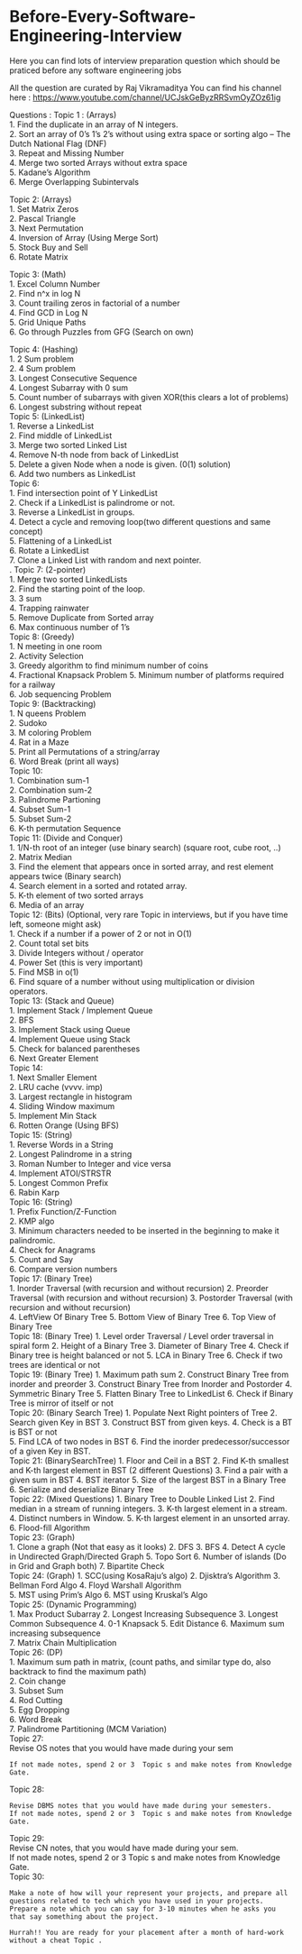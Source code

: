 # Before-Every-Software-Engineering-Interview
Here you can find lots of interview preparation question which should be praticed before any software engineering jobs

All the question are curated by Raj Vikramaditya
You can find his channel here : https://www.youtube.com/channel/UCJskGeByzRRSvmOyZOz61ig

Questions :
Topic 1 : (Arrays)                                                                                 
             1.	Find the duplicate in an array of N integers.                                                                                   
    2.	Sort an array of 0’s 1’s 2’s without using extra space or sorting algo – The Dutch National Flag (DNF)                                                                                  
    3.	Repeat and Missing Number                                                                                  
    4.	Merge two sorted Arrays without extra space                                                                                  
    5.	Kadane’s Algorithm                                                                                  
    6.	Merge Overlapping Subintervals                                                                                  


Topic 2: (Arrays)                                                                                  
    1.	Set Matrix Zeros                                                                                  
    2.	Pascal Triangle                                                                                  
    3.	Next Permutation                                                                                  
    4.	Inversion of Array (Using Merge Sort)                                                                                  
    5.	Stock Buy and Sell                                                                                  
    6.	Rotate Matrix                                                                                    

                                                                                  
Topic 3: (Math)                                                                                  
    1.	Excel Column Number                                                                                  
    2.	Find n^x in log N                                                                                  
    3.	Count trailing zeros in factorial of a number                                                                                  
    4.	Find GCD in Log N                                                                                  
    5.	Grid Unique Paths                                                                                  
    6.	Go through Puzzles from GFG (Search on own)                                                                                  
                                                                                      
										      
Topic 4: (Hashing)                                                                                  
    1.	2 Sum problem                                                                                  
    2.	4 Sum problem                                                                                  
    3.	Longest Consecutive Sequence                                                                                  
    4.	Longest Subarray with 0 sum                                                                                  
    5.	Count number of subarrays with given XOR(this clears a lot of problems)                                                                                  
    6.	Longest substring without repeat                                                                                                                                                                    
Topic 5: (LinkedList)                                                                                  
    1.	Reverse a LinkedList                                                                                  
    2.	Find middle of LinkedList                                                                                  
    3.	Merge two sorted Linked List                                                                                  
    4.	Remove N-th node from back of LinkedList                                                                                  
    5.	Delete a given Node when a node is given. (0(1) solution)                                                                                  
    6.	Add two numbers as LinkedList                                                                                                                                                                      
Topic 6:                                                                                  
    1.	Find intersection point of Y LinkedList                                                                                  
    2.	Check if a LinkedList is palindrome or not.                                                                                  
    3.	Reverse a LinkedList in groups.                                                                                  
    4.	Detect a cycle and removing loop(two different questions and same concept)                                                                                  
    5.	Flattening of a LinkedList                                                                                  
    6.	Rotate a LinkedList                                                                                  
    7.	Clone a Linked List with random and next pointer.                                                                                                                                                                    
.
Topic 7: (2-pointer)                                                                                  
    1.	Merge two sorted LinkedLists                                                                                  
    2.	Find the starting point of the loop.                                                                                  
    3.	3 sum                                                                                  
    4.	Trapping rainwater                                                                                  
    5.	Remove Duplicate from Sorted array                                                                                  
    6.	Max continuous number of 1’s                                                                                                                                                                      
Topic 8: (Greedy)                                                                                  
    1.	N meeting in one room                                                                                  
    2.	Activity Selection                                                                                    
    3.	Greedy algorithm to find minimum number of coins                                                                                  
    4.	Fractional Knapsack Problem
    5.	Minimum number of platforms required for a railway                                                                                  
    6.	Job sequencing Problem                                                                                                                                                                    
Topic 9: (Backtracking)                                                                                  
    1.	N queens Problem                                                                                  
    2.	Sudoko                                                                                  
    3.	M coloring Problem                                                                                  
    4.	Rat in a Maze                                                                                  
    5.	Print all Permutations of a string/array                                                                                  
    6.	Word Break (print all ways)                                                                                                                                                                      
Topic 10:                                                                                  
    1.	Combination sum-1                                                                                  
    2.	Combination sum-2                                                                                  
    3.	Palindrome Partioning                                                                                  
    4.	Subset Sum-1                                                                                  
    5.	Subset Sum-2                                                                                                                                                                    
    6.	K-th permutation Sequence                                                                                  
Topic 11: (Divide and Conquer)                                                                                  
    1.	1/N-th root of an integer (use binary search) (square root, cube root, ..)                                                                                  
    2.	Matrix Median                                                                                  
    3.	Find the element that appears once in sorted array, and rest element appears twice (Binary search)                                                                                  
    4.	Search element in a sorted and rotated array.                                                                                  
    5.	K-th element of two sorted arrays                                                                                  
    6.	Media of an array                                                                                                                                                                        
Topic 12: (Bits) (Optional, very rare Topic  in interviews, but if you have time left, someone might ask)                                                                                  
    1.	Check if a number if a power of 2 or not in O(1)                                                                                  
    2.	Count total set bits                                                                                  
    3.	Divide Integers without / operator                                                                                  
    4.	Power Set (this is very important)                                                                                  
    5.	Find MSB in o(1)                                                                                  
    6.	Find square of a number without using multiplication or division operators.                                                                                                                                                                      
Topic 13: (Stack and Queue)                                                                                  
    1.	Implement Stack / Implement Queue                                                                                  
    2.	BFS                                                                                  
    3.	Implement Stack using Queue                                                                                  
    4.	Implement Queue using Stack                                                                                  
    5.	Check for balanced parentheses                                                                                  
    6.	Next Greater Element                                                                                                                                                                    
Topic 14:                                                                                  
    1.	Next Smaller Element                                                                                  
    2.	LRU cache (vvvv. imp)                                                                                  
    3.	Largest rectangle in histogram                                                                                  
    4.	Sliding Window maximum                                                                                  
    5.	Implement Min Stack                                                                                    
    6.	Rotten Orange (Using BFS)                                                                                                                                                                      
Topic 15: (String)                                                                                  
    1.	Reverse Words in a String                                                                                  
    2.	Longest Palindrome in a string                                                                                  
    3.	Roman Number to Integer and vice versa                                                                                  
    4.	Implement ATOI/STRSTR                                                                                  
    5.	Longest Common Prefix                                                                                  
    6.	Rabin Karp                                                                                                                                                                    
Topic 16: (String)                                                                                  
    1.	Prefix Function/Z-Function                                                                                  
    2.	KMP algo                                                                                  
    3.	Minimum characters needed to be inserted in the beginning to make it palindromic.                                                                                  
    4.	Check for Anagrams                                                                                  
    5.	Count and Say                                                                                  
    6.	Compare version numbers                                                                                                                                                                    
Topic 17: (Binary Tree)                                                                                                                                                        
    1.	Inorder Traversal (with recursion and without recursion)
    2.	Preorder Traversal (with recursion and without recursion)
    3.	Postorder Traversal (with recursion and without recursion)  
    4.	LeftView Of Binary Tree
    5.	Bottom View of Binary Tree
    6.	Top View of Binary Tree                                                                                                                                                                    
Topic 18: (Binary Tree)
    1.	Level order Traversal / Level order traversal in spiral form
    2.	Height of a Binary Tree
    3.	Diameter of Binary Tree
    4.	Check if Binary tree is height balanced or not
    5.	LCA in Binary Tree
    6.	Check if two trees are identical or not                                                                                  
Topic  19: (Binary Tree)
    1.	Maximum path sum
    2.	Construct Binary Tree from inorder and preorder
    3.	Construct Binary Tree from Inorder and Postorder
    4.	Symmetric Binary Tree
    5.	Flatten Binary Tree to LinkedList
    6.	Check if Binary Tree is mirror of itself or not                                                                                    
Topic  20: (Binary Search Tree)
    1.	Populate Next Right pointers of Tree
    2.	Search given Key in BST
    3.	Construct BST from given keys.
    4.	Check is a BT is BST or not  
    5.	Find LCA of two nodes in BST
    6.	Find the inorder predecessor/successor of a given Key in BST.                                                                                  
Topic 21: (BinarySearchTree)
    1.	Floor and Ceil in a BST
    2.	Find K-th smallest and K-th largest element in BST (2 different Questions)
    3.	Find a pair with a given sum in BST
    4.	BST iterator
    5.	Size of the largest BST in a Binary Tree
    6.	Serialize and deserialize Binary Tree                                                                                  
Topic 22: (Mixed Questions)
    1.	Binary Tree to Double Linked List
    2.	Find median in a stream of running integers.
    3.	K-th largest element in a stream.
    4.	Distinct numbers in Window.
    5.	K-th largest element in an unsorted array.
    6.	Flood-fill Algorithm                                                                                  
Topic 23: (Graph)                                                                                  
    1.	Clone a graph (Not that easy as it looks)
    2.	DFS
    3.	BFS
    4.	Detect A cycle in Undirected Graph/Directed Graph
    5.	Topo Sort
    6.	Number of islands (Do in Grid and Graph both)
    7.	Bipartite Check                                                                                  
Topic 24: (Graph)
    1.	SCC(using KosaRaju’s algo)
    2.	Djisktra’s Algorithm
    3.	Bellman Ford Algo
    4.	Floyd Warshall Algorithm  
    5.	MST using Prim’s Algo
    6.	MST using Kruskal’s Algo                                                                                    
Topic 25: (Dynamic Programming)                                                                                  
    1.	Max Product Subarray
    2.	Longest Increasing Subsequence
    3.	Longest Common Subsequence
    4.	0-1 Knapsack
    5.	Edit Distance
    6.	Maximum sum increasing subsequence  
    7.	Matrix Chain Multiplication                                                                                  
Topic 26: (DP)                                                                                  
    1.	Maximum sum path in matrix, (count paths, and similar type do, also backtrack to find the maximum path)                                                                
    2.	Coin change                                                                                  
    3.	Subset Sum                                                                                  
    4.	Rod Cutting                                                                                  
    5.	Egg Dropping                                                                                  
    6.	Word Break                                                                                  
    7.	Palindrome Partitioning (MCM Variation)                                                                                  
Topic 27:                                                                                                                                                                    
	Revise OS notes that you would have made during your sem
                    	                                                                                                                                                                    
	If not made notes, spend 2 or 3  Topic s and make notes from Knowledge Gate.
Topic 28:                                                                                  


	Revise DBMS notes that you would have made during your semesters.                                                                                                                                                                    
	If not made notes, spend 2 or 3  Topic s and make notes from Knowledge Gate.
	                                                                                  
Topic 29:                                                                                  
	Revise CN notes, that you would have made during your sem.                                                                                  
	If not made notes, spend 2 or 3  Topic s and make notes from Knowledge Gate.                                                                                  
Topic 30:                                                                                  
                                                                                                                                                                    	
	Make a note of how will your represent your projects, and prepare all questions related to tech which you have used in your projects. Prepare a note which you can say for 3-10 minutes when he asks you that say something about the project.
	                                                                                  
    Hurrah!! You are ready for your placement after a month of hard-work without a cheat Topic .

